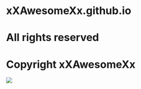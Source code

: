 # xXAwesomeXx.github.io
# All rights reserved
# Copyright xXAwesomeXx
<img src="http://www.thefantasyreport.net/wp-content/uploads/2015/10/matrix-code.jpg">
